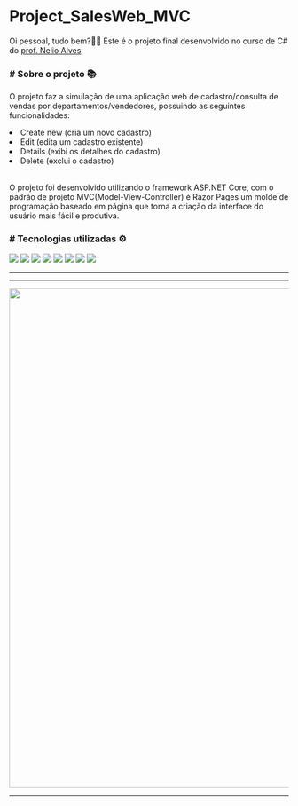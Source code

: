 # Project_SalesWeb_MVC
Oi pessoal, tudo bem?🖖🏽 Este é o projeto final desenvolvido no curso de C# do <a href="https://www.linkedin.com/in/nelio-alves/?originalSubdomain=br">prof. Nelio Alves</a>

<h3># Sobre o projeto 📚</h3>
<p>O projeto faz a simulação de uma aplicação web de cadastro/consulta de vendas por departamentos/vendedores, possuindo as seguintes funcionalidades:</p>
<li>Create new (cria um novo cadastro)</li>
<li>Edit (edita um cadastro existente)</li>
<li>Details (exibi os detalhes do cadastro)</li>
<li>Delete (exclui o cadastro)</li>
<br>
<p>O projeto foi desenvolvido utilizando o framework ASP.NET Core, com o padrão de projeto MVC(Model-View-Controller) é Razor Pages um molde de 
programação baseado em página que torna a criação da interface do usuário mais fácil e produtiva.<p>

<h3># Tecnologias utilizadas ⚙</h3>
  <div>
  <img src="https://img.shields.io/badge/Windows-017AD7?style=for-the-badge&logo=windows&logoColor=white" />
  <img src="https://img.shields.io/badge/Visual_Studio-5C2D91?style=for-the-badge&logo=visual%20studio&logoColor=white" />
  <img src="https://img.shields.io/badge/C%23-239120?style=for-the-badge&logo=c-sharp&logoColor=white" />
  <img src="https://img.shields.io/badge/.NET-5C2D91?style=for-the-badge&logo=.net&logoColor=white" />
  <img src="https://img.shields.io/badge/Git-E34F26?style=for-the-badge&logo=git&logoColor=white" /> 
  <img src="https://img.shields.io/badge/Bootstrap-563D7C?style=for-the-badge&logo=bootstrap&logoColor=white" />       
  <img src="https://img.shields.io/badge/MySQL-00000F?style=for-the-badge&logo=mysql&logoColor=white" />
  <img src="https://img.shields.io/badge/HTML5-E34F26?style=for-the-badge&logo=html5&logoColor=white" />
  </div>
<hr/>








<hr/>
<div align="center">
  <img src="" width="900px" />   
</div>
<hr/>
